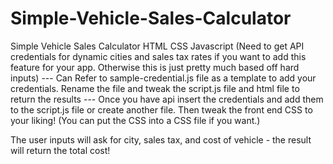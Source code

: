 # Simple-Vehicle-Sales-Calculator
Simple Vehicle Sales Calculator HTML CSS Javascript
(Need to get API credentials for dynamic cities and sales tax rates if you want to add this feature for your app. Otherwise this is just pretty much based off hard inputs)
--- Can Refer to sample-credential.js file as a template to add your credentials. Rename the file and tweak the script.js file and html file to return the results ---
Once you have api insert the credentials and add them to the script.js file or create another file. 
Then tweak the front end CSS to your liking!
(You can put the CSS into a CSS file if you want.)

The user inputs will ask for city, sales tax, and cost of vehicle - the result will return the total cost!

